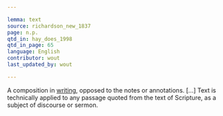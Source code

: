 ```yaml
---

lemma: text
source: richardson_new_1837
page: n.p.
qtd_in: hay_does_1998
qtd_in_page: 65
language: English
contributor: wout
last_updated_by: wout

---
```


A composition in [writing](writingAct.html), opposed to the notes or annotations. […] Text is technically applied to any passage quoted from the text of Scripture, as a subject of discourse or sermon.
